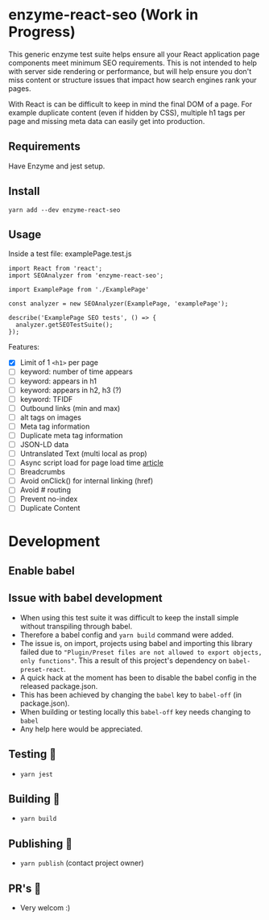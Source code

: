 # enzyme-react-seo (Work in Progress)
This generic enzyme test suite helps ensure all your React application page components meet minimum SEO requirements. This is not intended to help with server side rendering or performance, but will help ensure you don't miss content or structure issues that impact how search engines rank your pages.

With React is can be difficult to keep in mind the final DOM of a page. For example duplicate content (even if hidden by CSS), multiple h1 tags per page and missing meta data can easily get into production.

## Requirements
Have Enzyme and jest setup.

## Install
`yarn add --dev enzyme-react-seo`

## Usage
Inside a test file: examplePage.test.js
```
import React from 'react';
import SEOAnalyzer from 'enzyme-react-seo';

import ExamplePage from './ExamplePage'

const analyzer = new SEOAnalyzer(ExamplePage, 'examplePage');

describe('ExamplePage SEO tests', () => {
  analyzer.getSEOTestSuite();
});
```

Features:
- [x] Limit of 1 `<h1>` per page
- [ ] keyword: number of time appears
- [ ] keyword: appears in h1
- [ ] keyword: appears in h2, h3 (?)
- [ ] keyword: TFIDF
- [ ] Outbound links (min and max)
- [ ] alt tags on images
- [ ] Meta tag information
- [ ] Duplicate meta tag information
- [ ] JSON-LD data
- [ ] Untranslated Text (multi local as prop)
- [ ] Async script load for page load time [article](https://blog.theodo.fr/2017/07/load-scripts-react-bundle-asynchronously-win-seo/)
- [ ] Breadcrumbs
- [ ] Avoid onClick() for internal linking (href)
- [ ] Avoid # routing
- [ ] Prevent no-index
- [ ] Duplicate Content

# Development
## Enable babel

## Issue with babel development
- When using this test suite it was difficult to keep the install simple without transpiling through babel.
- Therefore a babel config and `yarn build` command were added.
- The issue is, on import, projects using babel and importing this library failed due to `"Plugin/Preset files are not allowed to export objects, only functions"`. This a result of this project's dependency on `babel-preset-react`.
- A quick hack at the moment has been to disable the babel config in the released package.json.
 - This has been achieved by changing the `babel` key to `babel-off` (in package.json).
- When building or testing locally this `babel-off` key needs changing to `babel`
- Any help here would be appreciated.


## Testing 🔎
 - `yarn jest`
## Building 🔨
 - `yarn build`
## Publishing 🚀
 - `yarn publish` (contact project owner)
## PR's 🙂
 - Very welcom :)
